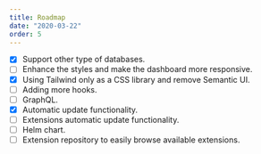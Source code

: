 ```yaml
---
title: Roadmap
date: "2020-03-22"
order: 5
---
```


- [x] Support other type of databases.
- [ ] Enhance the styles and make the dashboard more responsive.
- [x] Using Tailwind only as a CSS library and remove Semantic UI.
- [ ] Adding more hooks.
- [ ] GraphQL.
- [x] Automatic update functionality.
- [ ] Extensions automatic update functionality.
- [ ] Helm chart.
- [ ] Extension repository to easily browse available extensions.
